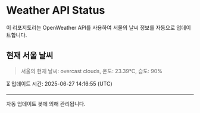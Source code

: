 
# Weather API Status

이 리포지토리는 OpenWeather API를 사용하여 서울의 날씨 정보를 자동으로 업데이트합니다.

## 현재 서울 날씨
> 서울의 현재 날씨: overcast clouds, 온도: 23.39°C, 습도: 90%

⏳ 업데이트 시간: 2025-06-27 14:16:55 (UTC)

---
자동 업데이트 봇에 의해 관리됩니다.
